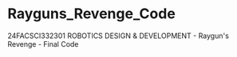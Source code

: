# Rayguns_Revenge_Code
24FACSCI332301 ROBOTICS DESIGN &amp; DEVELOPMENT - Raygun's Revenge - Final Code 
